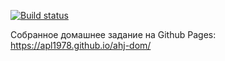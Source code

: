 [![Build status](https://ci.appveyor.com/api/projects/status/4ef67766o2qj0jk6?svg=true)](https://ci.appveyor.com/project/apl1978/ahj-dom)

Собранное домашнее задание на Github Pages: https://apl1978.github.io/ahj-dom/